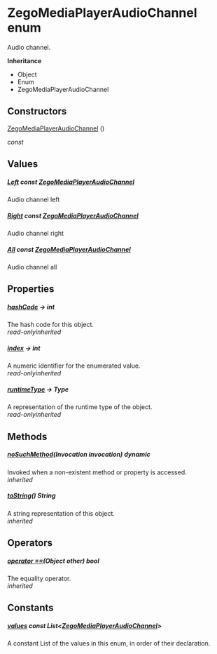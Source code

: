 


# ZegoMediaPlayerAudioChannel enum







<p>Audio channel.</p>



**Inheritance**

- Object
- Enum
- ZegoMediaPlayerAudioChannel






## Constructors

[ZegoMediaPlayerAudioChannel](../zego_uikit_prebuilt_live_audio_room/ZegoMediaPlayerAudioChannel/ZegoMediaPlayerAudioChannel.md) ()

  _const_ 


## Values

##### [Left](../zego_uikit_prebuilt_live_audio_room/ZegoMediaPlayerAudioChannel.md) const [ZegoMediaPlayerAudioChannel](../zego_uikit_prebuilt_live_audio_room/ZegoMediaPlayerAudioChannel.md)



<p>Audio channel left</p>  




##### [Right](../zego_uikit_prebuilt_live_audio_room/ZegoMediaPlayerAudioChannel.md) const [ZegoMediaPlayerAudioChannel](../zego_uikit_prebuilt_live_audio_room/ZegoMediaPlayerAudioChannel.md)



<p>Audio channel right</p>  




##### [All](../zego_uikit_prebuilt_live_audio_room/ZegoMediaPlayerAudioChannel.md) const [ZegoMediaPlayerAudioChannel](../zego_uikit_prebuilt_live_audio_room/ZegoMediaPlayerAudioChannel.md)



<p>Audio channel all</p>  





## Properties

##### [hashCode](../zego_uikit_prebuilt_live_audio_room/ZegoMediaPlayerAudioChannel/hashCode.md) &#8594; int



The hash code for this object.  
_<span class="feature">read-only</span><span class="feature">inherited</span>_



##### [index](../zego_uikit_prebuilt_live_audio_room/ZegoMediaPlayerAudioChannel/index.md) &#8594; int



A numeric identifier for the enumerated value.  
_<span class="feature">read-only</span><span class="feature">inherited</span>_



##### [runtimeType](../zego_uikit_prebuilt_live_audio_room/ZegoMediaPlayerAudioChannel/runtimeType.md) &#8594; Type



A representation of the runtime type of the object.  
_<span class="feature">read-only</span><span class="feature">inherited</span>_





## Methods

##### [noSuchMethod](../zego_uikit_prebuilt_live_audio_room/ZegoMediaPlayerAudioChannel/noSuchMethod.md)(Invocation invocation) dynamic



Invoked when a non-existent method or property is accessed.  
_<span class="feature">inherited</span>_



##### [toString](../zego_uikit_prebuilt_live_audio_room/ZegoMediaPlayerAudioChannel/toString.md)() String



A string representation of this object.  
_<span class="feature">inherited</span>_





## Operators

##### [operator ==](../zego_uikit_prebuilt_live_audio_room/ZegoMediaPlayerAudioChannel/operator_equals.md)(Object other) bool



The equality operator.  
_<span class="feature">inherited</span>_










## Constants

##### [values](../zego_uikit_prebuilt_live_audio_room/ZegoMediaPlayerAudioChannel/values-constant.md) const List&lt;[ZegoMediaPlayerAudioChannel](../zego_uikit_prebuilt_live_audio_room/ZegoMediaPlayerAudioChannel.md)>



A constant List of the values in this enum, in order of their declaration.  









